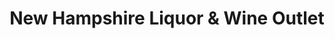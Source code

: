 ---
title: "New Hampshire Liquor & Wine Outlet"
url: /gorham/new-hampshire-liquor-and-wine-outlet/
shop: alcohol
---